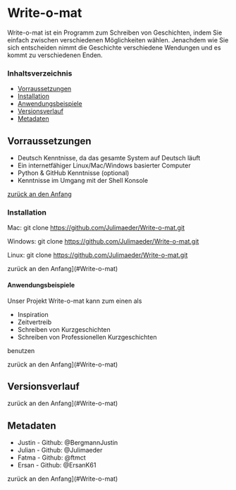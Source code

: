 # Write-o-mat
Write-o-mat ist ein Programm zum Schreiben von Geschichten, indem Sie einfach zwischen verschiedenen Möglichkeiten wählen.
Jenachdem wie Sie sich entscheiden nimmt die Geschichte verschiedene Wendungen und es kommt zu verschiedenen Enden.



### Inhaltsverzeichnis

- [Vorraussetzungen](#Vorraussetzungen)
- [Installation](#Installation)
- [Anwendungsbeispiele](#Anwendungsbeispiele)
- [Versionsverlauf](#Versionsverlauf)
- [Metadaten](#Metadaten)


## Vorraussetzungen
- Deutsch Kenntnisse, da das gesamte System auf Deutsch läuft
- Ein internetfähiger Linux/Mac/Windows basierter Computer
- Python & GitHub Kenntnisse (optional)
- Kenntnisse im Umgang mit der Shell Konsole

[
  zurück an den Anfang](#Write-o-mat)


### Installation

Mac:
git clone https://github.com/Julimaeder/Write-o-mat.git


Windows:
git clone https://github.com/Julimaeder/Write-o-mat.git



Linux:
git clone https://github.com/Julimaeder/Write-o-mat.git



zurück an den Anfang](#Write-o-mat)

#### Anwendungsbeispiele

Unser Projekt Write-o-mat kann zum einen als
- Inspiration
- Zeitvertreib
- Schreiben von Kurzgeschichten
- Schreiben von Professionellen Kurzgeschichten

benutzen 


zurück an den Anfang](#Write-o-mat)

## Versionsverlauf






zurück an den Anfang](#Write-o-mat)

## Metadaten


- Justin - Github: @BergmannJustin
- Julian - Github: @Julimaeder
- Fatma - Github: @ftmct
- Ersan - Github: @ErsanK61


zurück an den Anfang](#Write-o-mat)




                                                                        

                                                                        
                                                                        
   
   
